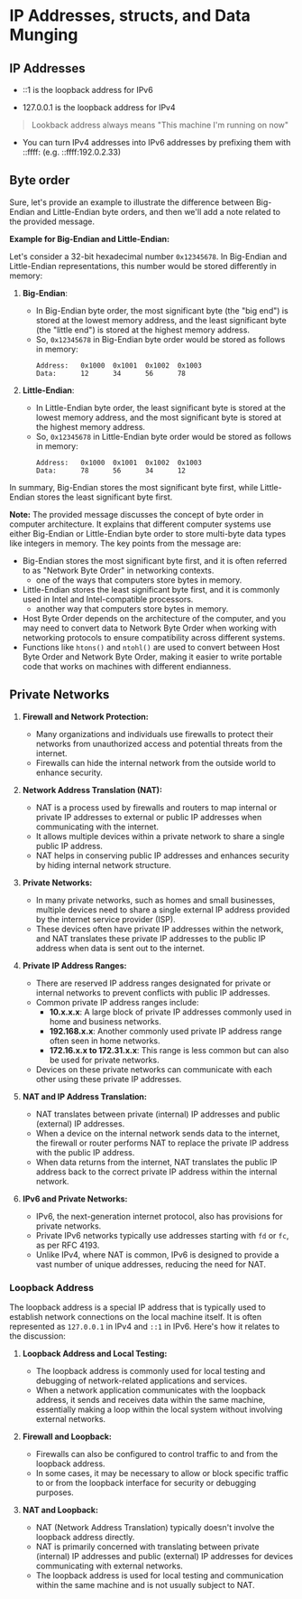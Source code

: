 # IP Addresses, structs, and Data Munging

## IP Addresses

- ::1 is the loopback address for IPv6

- 127.0.0.1 is the loopback address for IPv4

> Lookback address always means "This machine I'm running on now"

- You can turn IPv4 addresses into IPv6 addresses by prefixing them with ::ffff: (e.g. ::ffff:192.0.2.33)

## Byte order 

Sure, let's provide an example to illustrate the difference between Big-Endian and Little-Endian byte orders, and then we'll add a note related to the provided message.

**Example for Big-Endian and Little-Endian:**

Let's consider a 32-bit hexadecimal number `0x12345678`. In Big-Endian and Little-Endian representations, this number would be stored differently in memory:

1. **Big-Endian**:
   - In Big-Endian byte order, the most significant byte (the "big end") is stored at the lowest memory address, and the least significant byte (the "little end") is stored at the highest memory address.
   - So, `0x12345678` in Big-Endian byte order would be stored as follows in memory:
     ```
     Address:   0x1000  0x1001  0x1002  0x1003
     Data:      12      34      56      78
     ```

2. **Little-Endian**:
   - In Little-Endian byte order, the least significant byte is stored at the lowest memory address, and the most significant byte is stored at the highest memory address.
   - So, `0x12345678` in Little-Endian byte order would be stored as follows in memory:
     ```
     Address:   0x1000  0x1001  0x1002  0x1003
     Data:      78      56      34      12
     ```

In summary, Big-Endian stores the most significant byte first, while Little-Endian stores the least significant byte first.

**Note:**
The provided message discusses the concept of byte order in computer architecture. It explains that different computer systems use either Big-Endian or Little-Endian byte order to store multi-byte data types like integers in memory. The key points from the message are:

- Big-Endian stores the most significant byte first, and it is often referred to as "Network Byte Order" in networking contexts.
    - one of the ways that computers store bytes in memory.
- Little-Endian stores the least significant byte first, and it is commonly used in Intel and Intel-compatible processors.
    - another way that computers store bytes in memory. 
- Host Byte Order depends on the architecture of the computer, and you may need to convert data to Network Byte Order when working with networking protocols to ensure compatibility across different systems.
- Functions like `htons()` and `ntohl()` are used to convert between Host Byte Order and Network Byte Order, making it easier to write portable code that works on machines with different endianness.


## Private Networks

1. **Firewall and Network Protection:**
   - Many organizations and individuals use firewalls to protect their networks from unauthorized access and potential threats from the internet.
   - Firewalls can hide the internal network from the outside world to enhance security.

2. **Network Address Translation (NAT):**
   - NAT is a process used by firewalls and routers to map internal or private IP addresses to external or public IP addresses when communicating with the internet.
   - It allows multiple devices within a private network to share a single public IP address.
   - NAT helps in conserving public IP addresses and enhances security by hiding internal network structure.

3. **Private Networks:**
   - In many private networks, such as homes and small businesses, multiple devices need to share a single external IP address provided by the internet service provider (ISP).
   - These devices often have private IP addresses within the network, and NAT translates these private IP addresses to the public IP address when data is sent out to the internet.

4. **Private IP Address Ranges:**
   - There are reserved IP address ranges designated for private or internal networks to prevent conflicts with public IP addresses.
   - Common private IP address ranges include:
     - **10.x.x.x**: A large block of private IP addresses commonly used in home and business networks.
     - **192.168.x.x**: Another commonly used private IP address range often seen in home networks.
     - **172.16.x.x to 172.31.x.x**: This range is less common but can also be used for private networks.
   - Devices on these private networks can communicate with each other using these private IP addresses.

5. **NAT and IP Address Translation:**
   - NAT translates between private (internal) IP addresses and public (external) IP addresses.
   - When a device on the internal network sends data to the internet, the firewall or router performs NAT to replace the private IP address with the public IP address.
   - When data returns from the internet, NAT translates the public IP address back to the correct private IP address within the internal network.

6. **IPv6 and Private Networks:**
   - IPv6, the next-generation internet protocol, also has provisions for private networks.
   - Private IPv6 networks typically use addresses starting with `fd` or `fc`, as per RFC 4193.
   - Unlike IPv4, where NAT is common, IPv6 is designed to provide a vast number of unique addresses, reducing the need for NAT.

### Loopback Address

The loopback address is a special IP address that is typically used to establish network connections on the local machine itself. It is often represented as `127.0.0.1` in IPv4 and `::1` in IPv6. Here's how it relates to the discussion:

1. **Loopback Address and Local Testing:**
   - The loopback address is commonly used for local testing and debugging of network-related applications and services.
   - When a network application communicates with the loopback address, it sends and receives data within the same machine, essentially making a loop within the local system without involving external networks.

2. **Firewall and Loopback:**
   - Firewalls can also be configured to control traffic to and from the loopback address.
   - In some cases, it may be necessary to allow or block specific traffic to or from the loopback interface for security or debugging purposes.

3. **NAT and Loopback:**
   - NAT (Network Address Translation) typically doesn't involve the loopback address directly.
   - NAT is primarily concerned with translating between private (internal) IP addresses and public (external) IP addresses for devices communicating with external networks.
   - The loopback address is used for local testing and communication within the same machine and is not usually subject to NAT.



